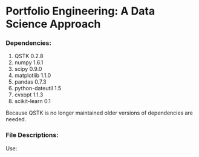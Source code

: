 <h1>Portfolio Engineering: A Data Science Approach</h1>

<h3>Dependencies:</h3>
<ol type="1">
<li> QSTK 0.2.8 </li>
<li>numpy 1.6.1 </li>
<li>scipy 0.9.0 </li>
<li>matplotlib  1.1.0 </li>
<li>pandas  0.7.3 </li>
<li>python-dateutil 1.5 </li>
<li>cvxopt  1.1.3 </li>
<li>scikit-learn  0.1 </li>
</ol>

Because QSTK is no longer maintained older versions of dependencies are needed.

<h3>File Descriptions: </h3>

Use:
